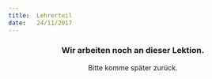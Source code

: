 ```yaml
---
title:  Lehrerteil
date:   24/11/2017
---
```


### <center>Wir arbeiten noch an dieser Lektion.</center>
<center>Bitte komme später zurück.</center>